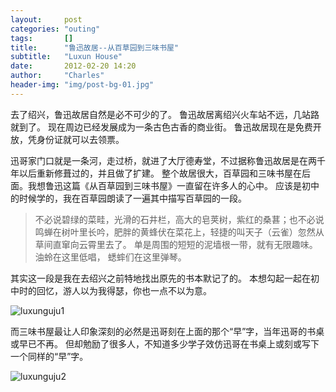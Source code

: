 ```yaml
---
layout:     post
categories: "outing"
tags:       []
title:      "鲁迅故居--从百草园到三味书屋"
subtitle:   "Luxun House"
date:       2012-02-20 14:20
author:     "Charles"
header-img: "img/post-bg-01.jpg"
---
```


去了绍兴，鲁迅故居自然是必不可少的了。
鲁迅故居离绍兴火车站不远，几站路就到了。
现在周边已经发展成为一条古色古香的商业街。
鲁迅故居现在是免费开放，凭身份证就可以去领票。

迅哥家门口就是一条河，走过桥，就进了大厅德寿堂，不过据称鲁迅故居是在两千年以后重新修葺过的，并且做了扩建。
整个故居很大，百草园和三味书屋在后面。我想鲁迅这篇《从百草园到三味书屋》一直留在许多人的心中。
应该是初中的时候学的，我在百草园朗读了一遍其中描写百草园的一段。

> 不必说碧绿的菜畦，光滑的石井栏，高大的皂荚树，紫红的桑葚；也不必说鸣蝉在树叶里长吟，肥胖的黄蜂伏在菜花上，轻捷的叫天子（云雀）忽然从草间直窜向云霄里去了。
单是周围的短短的泥墙根一带，就有无限趣味。油蛉在这里低唱， 蟋蟀们在这里弹琴。

其实这一段是我在去绍兴之前特地找出原先的书本默记了的。
本想勾起一起在初中时的回忆，游人以为我得瑟，你也一点不以为意。

![luxunguju1]({{site.imageurl}}/luxunguju1.jpg)

 而三味书屋最让人印象深刻的必然是迅哥刻在上面的那个“早”字，当年迅哥的书桌或早已不再。
 但却勉励了很多人，不知道多少学子效仿迅哥在书桌上或刻或写下一个同样的“早”字。

![luxunguju2]({{site.imageurl}}/luxunguju2.jpg)